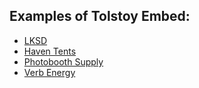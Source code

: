 ## Examples of Tolstoy Embed:

- [LKSD](https://www.lskd.co/pages/this-is-fusion)
- [Haven Tents](https://haventents.com/pages/camping-hammock-set-up)
- [Photobooth Supply](https://photoboothsupplyco.com/)
- [Verb Energy](https://www.verbenergy.co/)
